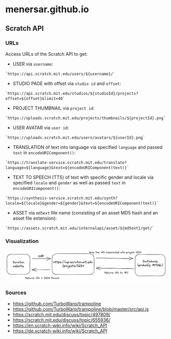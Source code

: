 # menersar.github.io

<!-- asdasmdlmlkfasd TEST -->

<!-- https://menersar.github.io/ -->

<!-- <https://menersar.github.io/Things-And-Stuff> -->

## Scratch API

### URLs

Access URLs of the Scratch API to get:

- USER via `username`:

```console
`https://api.scratch.mit.edu/users/${username}/`
```

- STUDIO PAGE with offset via `studio id` and `offset`:

```console
`https://api.scratch.mit.edu/studios/${studioId}/projects?offset=${offset}&limit=40`
```

- PROJECT THUMBNAIL via `project id`:

```console
`https://uploads.scratch.mit.edu/projects/thumbnails/${projectId}.png`
```

- USER AVATAR via `user id`:

```console
`https://uploads.scratch.mit.edu/users/avatars/${userId}.png`
```

- TRANSLATION of text into language via specified `language` and passed `text` in `encodeURIComponent()`:

```console
`https://translate-service.scratch.mit.edu/translate?language=${language}&text=${encodeURIComponent(text)}`
```

- TEXT TO SPEECH (TTS) of text with specific gender and locale via specified `locale` and `gender` as well as passed `text` in `encodeURIComponent()`:

```console
`https://synthesis-service.scratch.mit.edu/synth?locale=${locale}&gender=${gender}&text=${encodeURIComponent(text)}`
```

- ASSET via `md5ext` file name (consisting of an asset MD5 hash and an asset file extension):

```console
`https://assets.scratch.mit.edu/internalapi/asset/${md5ext}/get/`
```

### Visualization

![Visualization representation of the Scratch API (PNG)](assets/images/scratch-api-visualization.png)

### Sources

- <https://github.com/TurboWarp/trampoline>
- <https://github.com/TurboWarp/trampoline/blob/master/src/api.js>
- <https://scratch.mit.edu/discuss/topic/497809/>
- <https://scratch.mit.edu/discuss/topic/655936/>
- <https://en.scratch-wiki.info/wiki/Scratch_API>
- <https://de.scratch-wiki.info/wiki/Scratch_API>
